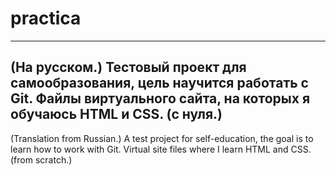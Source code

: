 # practica
---
(На русском.)
Тестовый проект для самообразования, цель научится работать с Git.
Файлы виртуального сайта, на которых я обучаюсь HTML и CSS. (с нуля.)
----
(Translation from Russian.)
A test project for self-education, the goal is to learn how to work with Git.
Virtual site files where I learn HTML and CSS. (from scratch.)

